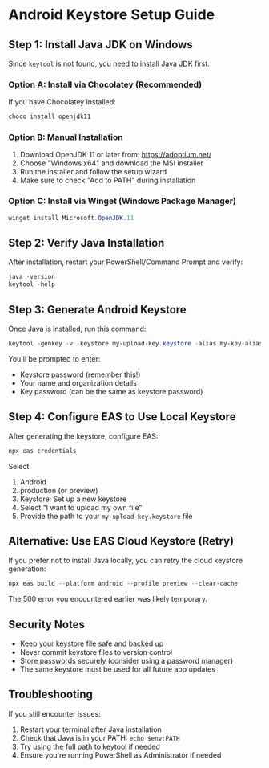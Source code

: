 # Android Keystore Setup Guide

## Step 1: Install Java JDK on Windows

Since `keytool` is not found, you need to install Java JDK first.

### Option A: Install via Chocolatey (Recommended)
If you have Chocolatey installed:
```powershell
choco install openjdk11
```

### Option B: Manual Installation
1. Download OpenJDK 11 or later from: https://adoptium.net/
2. Choose "Windows x64" and download the MSI installer
3. Run the installer and follow the setup wizard
4. Make sure to check "Add to PATH" during installation

### Option C: Install via Winget (Windows Package Manager)
```powershell
winget install Microsoft.OpenJDK.11
```

## Step 2: Verify Java Installation

After installation, restart your PowerShell/Command Prompt and verify:
```powershell
java -version
keytool -help
```

## Step 3: Generate Android Keystore

Once Java is installed, run this command:
```powershell
keytool -genkey -v -keystore my-upload-key.keystore -alias my-key-alias -keyalg RSA -keysize 2048 -validity 10000
```

You'll be prompted to enter:
- Keystore password (remember this!)
- Your name and organization details
- Key password (can be the same as keystore password)

## Step 4: Configure EAS to Use Local Keystore

After generating the keystore, configure EAS:
```powershell
npx eas credentials
```

Select:
1. Android
2. production (or preview)
3. Keystore: Set up a new keystore
4. Select "I want to upload my own file"
5. Provide the path to your `my-upload-key.keystore` file

## Alternative: Use EAS Cloud Keystore (Retry)

If you prefer not to install Java locally, you can retry the cloud keystore generation:
```powershell
npx eas build --platform android --profile preview --clear-cache
```

The 500 error you encountered earlier was likely temporary.

## Security Notes

- Keep your keystore file safe and backed up
- Never commit keystore files to version control
- Store passwords securely (consider using a password manager)
- The same keystore must be used for all future app updates

## Troubleshooting

If you still encounter issues:
1. Restart your terminal after Java installation
2. Check that Java is in your PATH: `echo $env:PATH`
3. Try using the full path to keytool if needed
4. Ensure you're running PowerShell as Administrator if needed